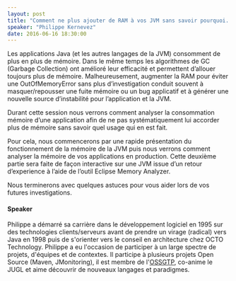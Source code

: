 ```yaml
---
layout: post
title: "Comment ne plus ajouter de RAM à vos JVM sans savoir pourquoi..."
speaker: "Philippe Kernevez"
date: 2016-06-16 18:30:00
---
```


Les applications Java (et les autres langages de la JVM) consomment de plus en
plus de mémoire. Dans le même temps les algorithmes de GC (Garbage Collection)
ont amélioré leur efficacité et permettent d’allouer toujours plus de mémoire.
Malheureusement, augmenter la RAM pour éviter une OutOfMemoryError sans plus
d’investigation conduit souvent à masquer/repousser une fuite mémoire ou un
bug applicatif et à générer une nouvelle source d’instabilité pour
l’application et la JVM.

Durant cette session nous verrons comment analyser la consommation mémoire
d’une application afin de ne pas systématiquement lui accorder plus de mémoire
sans savoir quel usage qui en est fait.

Pour cela, nous commencerons par une rapide présentation du fonctionnement de
la mémoire de la JVM puis nous verrons comment analyser la mémoire de vos
applications en production. Cette deuxième partie sera faite de façon
interactive sur une JVM issue d’un retour d’experience à l’aide de l’outil
Eclipse Memory Analyzer.

Nous terminerons avec quelques astuces pour vous aider lors de vos futures
investigations.

#### Speaker

Philippe a démarré sa carrière dans le développement logiciel en 1995 sur des
technologies clients/serveurs avant de prendre un virage (radical) vers Java
en 1998 puis de s'orienter vers le conseil en architecture chez OCTO
Technology.
Philippe a eu l'occasion de participer à un large spectre de projets,
d'équipes et de contextes.
Il participe à plusieurs projets Open Source (Maven, JMonitoring), il est
membre de l'[OSSGTP](http://www.ossgtp.org/), co-anime le JUGL et aime
découvrir de nouveaux langages et paradigmes. 
